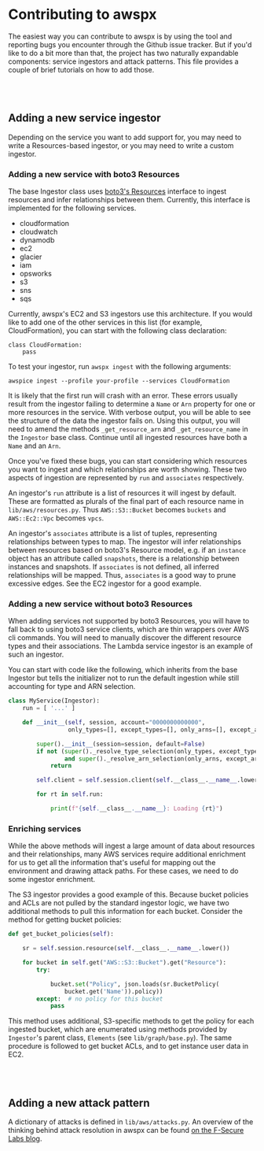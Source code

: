 # Contributing to awspx

The easiest way you can contribute to awspx is by using the tool and reporting bugs you encounter through the Github issue tracker. But if you'd like to do a bit more than that, the project has two naturally expandable components: service ingestors and attack patterns. This file provides a couple of brief tutorials on how to add those.

<br/>
<br/>

## Adding a new service ingestor

Depending on the service you want to add support for, you may need to write a Resources-based ingestor, or you may need to write a custom ingestor.

### Adding a new service with boto3 Resources

The base Ingestor class uses [boto3's Resources](https://boto3.amazonaws.com/v1/documentation/api/latest/guide/resources.html) interface to ingest resources and infer relationships between them. Currently, this interface is implemented for the following services.

* cloudformation
* cloudwatch
* dynamodb
* ec2
* glacier
* iam
* opsworks
* s3
* sns
* sqs

Currently, awspx's EC2 and S3 ingestors use this architecture. If you would like to add one of the other services in this list (for example, CloudFormation), you can start with the following class declaration:

```
class CloudFormation:
    pass
```

To test your ingestor, run `awspx ingest` with the following arguments:

```
awspice ingest --profile your-profile --services CloudFormation
```

It is likely that the first run will crash with an error. These errors usually result from the ingestor failing to determine a `Name` or `Arn` property for one or more resources in the service. With verbose output, you will be able to see the structure of the data the ingestor fails on. Using this output, you will need to amend the methods `_get_resource_arn` and `_get_resource_name` in the `Ingestor` base class. Continue until all ingested resources have both a `Name` and an `Arn`.

Once you've fixed these bugs, you can start considering which resources you want to ingest and which relationships are worth showing. These two aspects of ingestion are represented by `run` and `associates` respectively.

An ingestor's `run` attribute is a list of resources it will ingest by default. These are formatted as plurals of the final part of each resource name in `lib/aws/resources.py`. Thus `AWS::S3::Bucket` becomes `buckets` and `AWS::Ec2::Vpc` becomes `vpcs`.

An ingestor's `associates` attribute is a list of tuples, representing relationships between types to map. The ingestor will infer relationships between resources based on boto3's Resource model, e.g. if an `instance` object has an attribute called `snapshots`, there is a relationship between instances and snapshots. If `associates` is not defined, all inferred relationships will be mapped. Thus, `associates` is a good way to prune excessive edges. See the EC2 ingestor for a good example.

### Adding a new service without boto3 Resources

When adding services not supported by boto3 Resources, you will have to fall back to using boto3 service clients, which are thin wrappers over AWS cli commands. You will need to manually discover the different resource types and their associations. The Lambda service ingestor is an example of such an ingestor.

You can start with code like the following, which inherits from the base Ingestor but tells the initializer not to run the default ingestion while still accounting for type and ARN selection.

```python
class MyService(Ingestor):
    run = [ '...' ]

    def __init__(self, session, account="0000000000000",
                 only_types=[], except_types=[], only_arns=[], except_arns=[]):

        super().__init__(session=session, default=False)
        if not (super()._resolve_type_selection(only_types, except_types)
                and super()._resolve_arn_selection(only_arns, except_arns)):
            return

        self.client = self.session.client(self.__class__.__name__.lower())

        for rt in self.run:

            print(f"{self.__class__.__name__}: Loading {rt}")


```

### Enriching services

While the above methods will ingest a large amount of data about resources and their relationships, many AWS services require additional enrichment for us to get all the information that's useful for mapping out the environment and drawing attack paths. For these cases, we need to do some ingestor enrichment.

The S3 ingestor provides a good example of this. Because bucket policies and ACLs are not pulled by the standard ingestor logic, we have two additional methods to pull this information for each bucket. Consider the method for getting bucket policies:


```python
def get_bucket_policies(self):

    sr = self.session.resource(self.__class__.__name__.lower())

    for bucket in self.get("AWS::S3::Bucket").get("Resource"):
        try:

            bucket.set("Policy", json.loads(sr.BucketPolicy(
                bucket.get('Name')).policy))
        except:  # no policy for this bucket
            pass
```

This method uses additional, S3-specific methods to get the policy for each ingested bucket, which are enumerated using methods provided by `Ingestor`'s parent class, `Elements` (see `lib/graph/base.py`). The same procedure is followed to get bucket ACLs, and to get instance user data in EC2.

<br/>
<br/>

## Adding a new attack pattern

A dictionary of attacks is defined in `lib/aws/attacks.py`. An overview of the thinking behind attack resolution in awspx can be found [on the F-Secure Labs blog](https://labs.f-secure.com/blog/awspx).

